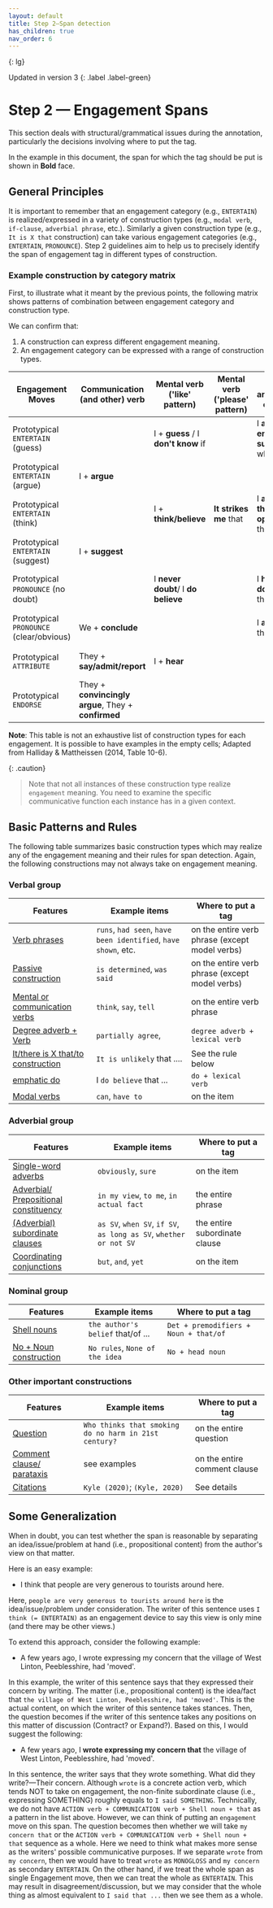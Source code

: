 ```yaml
---
layout: default
title: Step 2–Span detection
has_children: true
nav_order: 6
---
```


{: lg}

Updated in version 3
{: .label .label-green}


# Step 2 — Engagement Spans

This section deals with structural/grammatical issues during the annotation, particularly the decisions involving where to put the tag. 

In the example in this document, the span for which the tag should be put is shown in **Bold** face. 


## General Principles

It is important to remember that an engagement category (e.g., `ENTERTAIN`) is realized/expressed in a variety of construction types (e.g., `modal verb`, `if-clause`, `adverbial phrase`, etc.). 
Similarly a given construction type (e.g., `It is X that` construction) can take various engagement categories (e.g., `ENTERTAIN`, `PRONOUNCE`).
Step 2 guidelines aim to help us to precisely identify the span of engagement tag in different types of construction. 

### Example construction by category matrix 

First, to illustrate what it meant by the previous points, the following matrix shows patterns of combination between engagement category and construction type. 

We can confirm that:

1. A construction can express different engagement meaning.
2. An engagement category can be expressed with a range of construction types.


| Engagement Moves                         | Communication (and other) verb                      | Mental verb ('like' pattern)        | Mental verb ('please' pattern) | "I am/have" clause                 | "It/there is x that/to" clause                           | Prep. phrase                 | Adv. gp; Prep. Phrase         | Predicator               | Nominalization                      | Engagement Moves (reproduced)            |
| ---------------------------------------- | --------------------------------------------------- | ----------------------------------- | ------------------------------ | ---------------------------------- | -------------------------------------------------------- | ---------------------------- | ----------------------------- | ------------------------ | ----------------------------------- | ---------------------------------------- |
| Prototypical `ENTERTAIN` (guess)         |                                                     | I + **guess** / I **don't know** if |                                | I **am not entirely sure** whether |                                                          |                              | **presumably**                |                          | **my assumption/impression** (that) | Prototypical `ENTERTAIN` (guess)         |
| Prototypical `ENTERTAIN` (argue)         | I + **argue**                                       |                                     |                                |                                    | **it is arguable** that                                  |                              | **arguably**                  |                          | **our argument** (that)             | Prototypical `ENTERTAIN` (argue)         |
| Prototypical `ENTERTAIN` (think)         |                                                     | I + **think/believe**               | **It strikes me** that         | I **am of the opinion** that       | **it is possible** that, **there is a probability** that | **in my opinion**, **to me** | **perhaps**, **probably**     | X **is likely** to       | **my opinion**,                     | Prototypical `ENTERTAIN` (think)         |
| Prototypical `ENTERTAIN` (suggest)       | I + **suggest**                                     |                                     |                                |                                    |                                                          |                              | **tentatively**               |                          | **our proposal** (that)             | Prototypical `ENTERTAIN` (suggest)       |
| Prototypical `PRONOUNCE` (no doubt)      |                                                     | I **never doubt**/ I **do believe** |                                | I **have no doubt** that           | **there is no doubt** that, **it is indubitable** that   |                              | **indubitably**, **no doubt** |                          |                                     | Prototypical `PRONOUNCE` (no doubt)      |
| Prototypical `PRONOUNCE` (clear/obvious) | We + **conclude**                                   |                                     |                                | I **am sure** that                 | **it is clear** that, **it is my knowledge**             |                              | **clearly**, **obviously**    |                          |                                     | Prototypical `PRONOUNCE` (clear/obvious) |
| Prototypical `ATTRIBUTE`                 | They + **say/admit/report**                         | I + **hear**                        |                                |                                    | **it is said/reported** that                             | **according to X**           | **reportedly**, **allegedly** | X **is said/rumored** to | **their assertion/proposal** that   | Prototypical `ATTRIBUTE`                 |
| Prototypical `ENDORSE`                   | They + **convincingly argue**, They + **confirmed** |                                     |                                |                                    | **there is mounting evidence** that                      |                              |                               | X **is demonstrated** to |                                     | Prototypical `ENDORSE`                   |

**Note**: This table is not an exhaustive list of construction types for each engagement. It is possible to have examples in the empty cells; Adapted from Halliday & Mattheissen (2014, Table 10-6).


{: .caution}
> Note that not all instances of these construction type realize `engagement` meaning. You need to examine the specific communicative function each instance has in a given context.



## Basic Patterns and Rules

The following table summarizes basic construction types which may realize any of the engagement meaning and their rules for span detection. 
Again, the following constructions may not always take on engagement meaning.


### Verbal group

| Features                                                                        | Example items                                                  | Where to put a tag                             |
| ------------------------------------------------------------------------------- | -------------------------------------------------------------- | ---------------------------------------------- |
| [Verb phrases](#verb-phrases)                                                   | `runs`, `had seen`, `have been identified`, `have shown`, etc. | on the entire verb phrase (except model verbs) |
| [Passive construction](#passive-construction)                                   | `is determined`, `was said`                                    | on the entire verb phrase (except model verbs) |
| [Mental or communication verbs](#mental-or-communication-verbs)                 | `think`, `say`, `tell`                                         | on the entire verb phrase                      |
| [Degree adverb + Verb](#degree-adverb--lexical-verb)                            | `partially agree`,                                             | `degree adverb + lexical verb`                 |
| [It/there is X that/to construction](#it-is-x-thatto-as-interpersonal-metaphor) | `It is unlikely` that ....                                     | See the rule below                             |
| [emphatic do](#emphatic-do)                                                     | I `do believe` that ...                                        | `do + lexical verb`                            |
| [Modal verbs](#modal-verbs)                                                     | `can`, `have to`                                               | on the item                                    |

### Adverbial group

| Features                                                                                                                 | Example items                                                     | Where to put a tag            |
| ------------------------------------------------------------------------------------------------------------------------ | ----------------------------------------------------------------- | ----------------------------- |
| [Single-word adverbs](#single-word-adverbs)                                                                              | `obviously`, `sure`                                               | on the item                   |
| [Adverbial/ Prepositional constituency](#multi-word-adverbs-adverbial-and-prepositional-constituency)                    | `in my view`, `to me`, `in actual fact`                           | the entire phrase             |
| [(Adverbial) subordinate clauses](#subordinate-clauseincluding-both-single-word-and-multi-word-subordinate-conjunctions) | `as SV`, `when SV`, `if SV`, `as long as SV`, `whether or not SV` | the entire subordinate clause |
| [Coordinating conjunctions](#coordinating-conjunctions)                                                                  | `but`, `and`, `yet`                                               | on the item                   |


### Nominal group

| Features                                         | Example items                     | Where to put a tag                    |
| ------------------------------------------------ | --------------------------------- | ------------------------------------- |
| [Shell nouns](#nominalized-construction)         | `the author's belief` that/of ... | `Det + premodifiers + Noun + that/of` |
| [No + Noun construction](#no--noun-construction) | `No rules`, `None of the idea`    | `No + head noun`                      |


### Other important constructions

| Features                                              | Example items                                         | Where to put a tag           |
| ----------------------------------------------------- | ----------------------------------------------------- | ---------------------------- |
| [Question](#questions)                                | `Who thinks that smoking do no harm in 21st century?` | on the entire question       |
| [Comment clause/ parataxis](#comment-clauseparataxis) | see examples                                          | on the entire comment clause |
| [Citations](#citations)                               | `Kyle (2020)`; `(Kyle, 2020)`                         | See details                  |




## Some Generalization

When in doubt, you can test whether the span is reasonable by separating an idea/issue/problem at hand (i.e., propositional content) from the author's view on that matter.

Here is an easy example:
- I think that people are very generous to tourists around here.

Here, `people are very generous to tourists around here` is the idea/issue/problem under consideration. The writer of this sentence uses `I think (= ENTERTAIN)` as an engagement device to say this view is only mine (and there may be other views.)
 
To extend this approach, consider the following example:
 - A few years ago, I wrote expressing my concern that the village of West Linton, Peeblesshire, had 'moved'.

 In this example, the writer of this sentence says that they expressed their concern by writing. The matter (i.e., propositional content) is the idea/fact that `the village of West Linton, Peeblesshire, had 'moved'`.
 This is the actual content, on which the writer of this sentence takes stances. Then, the question becomes if the writer of this sentence takes any positions on this matter of discussion (Contract? or Expand?). 
 Based on this, I would suggest the following:

- A few years ago, I **wrote expressing my concern that** the village of West Linton, Peeblesshire, had 'moved'.

 In this sentence, the writer says that they wrote something. What did they write?—Their concern. Although `wrote` is a concrete action verb, which tends NOT to take on engagement, the non-finite subordinate clause (i.e., expressing SOMETHING) roughly equals to `I said SOMETHING`. Technically, we do not have `ACTION verb + COMMUNICATION verb + Shell noun + that` as a pattern in the list above. However, we can think of putting an `engagement` move on this span. The question becomes then whether we will take `my concern that` or the `ACTION verb + COMMUNICATION verb + Shell noun + that` sequence as a whole. Here we need to think what makes more sense as the writers' possible communicative purposes. If we separate `wrote` from `my concern`, then we would have to treat `wrote` as `MONOGLOSS` and `my concern` as secondary `ENTERTAIN`. On the other hand, if we treat the whole span as single Engagement move, then we can treat the whole as `ENTERTAIN`. This may result in disagreement/discussion, but we may consider that the whole thing as almost equivalent to `I said that ...` then we see them as a whole.